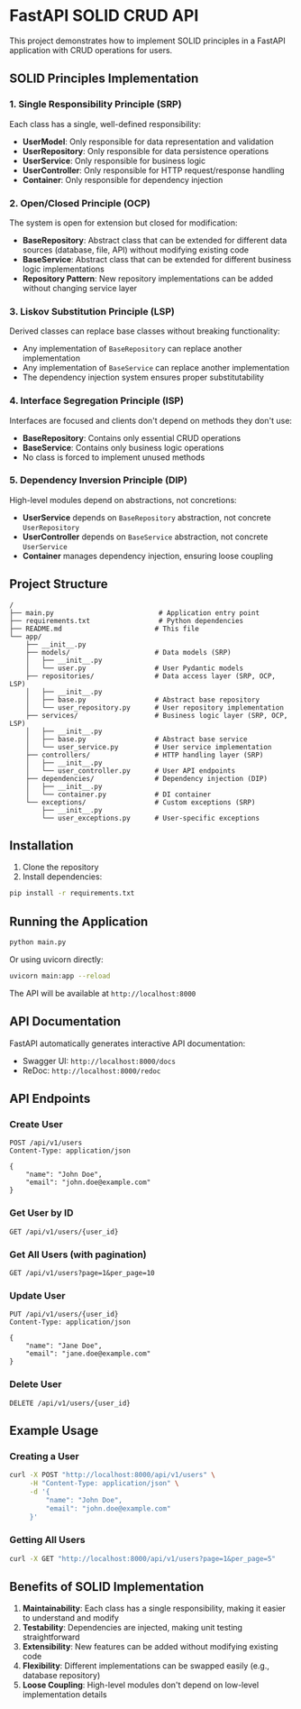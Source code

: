 # FastAPI SOLID CRUD API

This project demonstrates how to implement SOLID principles in a FastAPI application with CRUD operations for users.

## SOLID Principles Implementation

### 1. Single Responsibility Principle (SRP)
Each class has a single, well-defined responsibility:

- **UserModel**: Only responsible for data representation and validation
- **UserRepository**: Only responsible for data persistence operations
- **UserService**: Only responsible for business logic
- **UserController**: Only responsible for HTTP request/response handling
- **Container**: Only responsible for dependency injection

### 2. Open/Closed Principle (OCP)
The system is open for extension but closed for modification:

- **BaseRepository**: Abstract class that can be extended for different data sources (database, file, API) without modifying existing code
- **BaseService**: Abstract class that can be extended for different business logic implementations
- **Repository Pattern**: New repository implementations can be added without changing service layer

### 3. Liskov Substitution Principle (LSP)
Derived classes can replace base classes without breaking functionality:

- Any implementation of `BaseRepository` can replace another implementation
- Any implementation of `BaseService` can replace another implementation
- The dependency injection system ensures proper substitutability

### 4. Interface Segregation Principle (ISP)
Interfaces are focused and clients don't depend on methods they don't use:

- **BaseRepository**: Contains only essential CRUD operations
- **BaseService**: Contains only business logic operations
- No class is forced to implement unused methods

### 5. Dependency Inversion Principle (DIP)
High-level modules depend on abstractions, not concretions:

- **UserService** depends on `BaseRepository` abstraction, not concrete `UserRepository`
- **UserController** depends on `BaseService` abstraction, not concrete `UserService`
- **Container** manages dependency injection, ensuring loose coupling

## Project Structure

```
/
├── main.py                          # Application entry point
├── requirements.txt                 # Python dependencies
├── README.md                       # This file
└── app/
    ├── __init__.py
    ├── models/                     # Data models (SRP)
    │   ├── __init__.py
    │   └── user.py                 # User Pydantic models
    ├── repositories/               # Data access layer (SRP, OCP, LSP)
    │   ├── __init__.py
    │   ├── base.py                 # Abstract base repository
    │   └── user_repository.py      # User repository implementation
    ├── services/                   # Business logic layer (SRP, OCP, LSP)
    │   ├── __init__.py
    │   ├── base.py                 # Abstract base service
    │   └── user_service.py         # User service implementation
    ├── controllers/                # HTTP handling layer (SRP)
    │   ├── __init__.py
    │   └── user_controller.py      # User API endpoints
    ├── dependencies/               # Dependency injection (DIP)
    │   ├── __init__.py
    │   └── container.py            # DI container
    └── exceptions/                 # Custom exceptions (SRP)
        ├── __init__.py
        └── user_exceptions.py      # User-specific exceptions
```

## Installation

1. Clone the repository
2. Install dependencies:
```bash
pip install -r requirements.txt
```

## Running the Application

```bash
python main.py
```

Or using uvicorn directly:
```bash
uvicorn main:app --reload
```

The API will be available at `http://localhost:8000`

## API Documentation

FastAPI automatically generates interactive API documentation:
- Swagger UI: `http://localhost:8000/docs`
- ReDoc: `http://localhost:8000/redoc`

## API Endpoints

### Create User
```http
POST /api/v1/users
Content-Type: application/json

{
    "name": "John Doe",
    "email": "john.doe@example.com"
}
```

### Get User by ID
```http
GET /api/v1/users/{user_id}
```

### Get All Users (with pagination)
```http
GET /api/v1/users?page=1&per_page=10
```

### Update User
```http
PUT /api/v1/users/{user_id}
Content-Type: application/json

{
    "name": "Jane Doe",
    "email": "jane.doe@example.com"
}
```

### Delete User
```http
DELETE /api/v1/users/{user_id}
```

## Example Usage

### Creating a User
```bash
curl -X POST "http://localhost:8000/api/v1/users" \
     -H "Content-Type: application/json" \
     -d '{
         "name": "John Doe",
         "email": "john.doe@example.com"
     }'
```

### Getting All Users
```bash
curl -X GET "http://localhost:8000/api/v1/users?page=1&per_page=5"
```

## Benefits of SOLID Implementation

1. **Maintainability**: Each class has a single responsibility, making it easier to understand and modify
2. **Testability**: Dependencies are injected, making unit testing straightforward
3. **Extensibility**: New features can be added without modifying existing code
4. **Flexibility**: Different implementations can be swapped easily (e.g., database repository)
5. **Loose Coupling**: High-level modules don't depend on low-level implementation details
